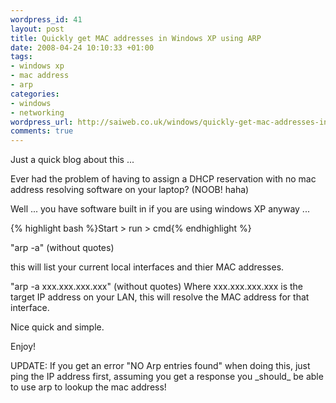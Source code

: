 ```yaml
--- 
wordpress_id: 41
layout: post
title: Quickly get MAC addresses in Windows XP using ARP
date: 2008-04-24 10:10:33 +01:00
tags: 
- windows xp
- mac address
- arp
categories: 
- windows
- networking
wordpress_url: http://saiweb.co.uk/windows/quickly-get-mac-addresses-in-windows-xp-using-arp
comments: true
---
```

<p>Just a quick blog about this ...</p>
<p>Ever had the problem of having to assign a DHCP reservation with no mac address resolving software on your laptop? (NOOB! haha)</p>
<p>Well ... you have software built in if you are using windows XP anyway ...</p>
<p>{% highlight bash %}Start > run > cmd{% endhighlight %}</p>
<p>"arp -a" (without quotes)</p>
<p>this will list your current local interfaces and thier MAC addresses.</p>
<p>"arp -a xxx.xxx.xxx.xxx" (without quotes) Where xxx.xxx.xxx.xxx is the target IP address on your LAN, this will resolve the MAC address for that interface.</p>
<p>Nice quick and simple.</p>
<p>Enjoy!</p>
<p>UPDATE: If you get an error "NO Arp entries found" when doing this, just ping the IP address first, assuming you get a response you _should_ be able to use arp to lookup the mac address!</p></p>
